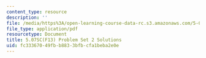 ```yaml
---
content_type: resource
description: ''
file: /media/https%3A/open-learning-course-data-rc.s3.amazonaws.com/5-07sc-biological-chemistry-i-fall-2013/fc33367049fbb8833bfbcfa1beba2e0e_MIT5_07SCF13_Pset2_soln.pdf
file_type: application/pdf
resourcetype: Document
title: 5.07SC(F13) Problem Set 2 Solutions
uid: fc333670-49fb-b883-3bfb-cfa1beba2e0e
---
```

